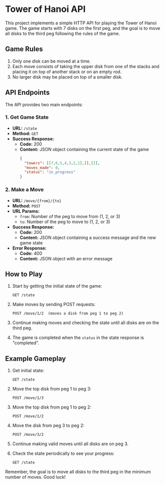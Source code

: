 # Tower of Hanoi API

This project implements a simple HTTP API for playing the Tower of Hanoi game. The game starts with 7 disks on the first peg, and the goal is to move all disks to the third peg following the rules of the game.

## Game Rules

1. Only one disk can be moved at a time.
2. Each move consists of taking the upper disk from one of the stacks and placing it on top of another stack or on an empty rod.
3. No larger disk may be placed on top of a smaller disk.

## API Endpoints

The API provides two main endpoints:

### 1. Get Game State

- **URL:** `/state`
- **Method:** `GET`
- **Success Response:**
  - **Code:** 200
  - **Content:** JSON object containing the current state of the game
    ```json
    {
      "towers": [[7,6,5,4,3,2,1],[],[]],
      "moves_made": 0,
      "status": "in_progress"
    }
    ```

### 2. Make a Move

- **URL:** `/move/{from}/{to}`
- **Method:** `POST`
- **URL Params:** 
  - `from`: Number of the peg to move from (1, 2, or 3)
  - `to`: Number of the peg to move to (1, 2, or 3)
- **Success Response:**
  - **Code:** 200
  - **Content:** JSON object containing a success message and the new game state
- **Error Response:**
  - **Code:** 400
  - **Content:** JSON object with an error message

## How to Play

1. Start by getting the initial state of the game:
   ```
   GET /state
   ```

2. Make moves by sending POST requests:
   ```
   POST /move/1/2  (moves a disk from peg 1 to peg 2)
   ```

3. Continue making moves and checking the state until all disks are on the third peg.

4. The game is completed when the `status` in the state response is "completed".

## Example Gameplay

1. Get initial state:
   ```
   GET /state
   ```

2. Move the top disk from peg 1 to peg 3:
   ```
   POST /move/1/3
   ```

3. Move the top disk from peg 1 to peg 2:
   ```
   POST /move/1/2
   ```

4. Move the disk from peg 3 to peg 2:
   ```
   POST /move/3/2
   ```

5. Continue making valid moves until all disks are on peg 3.

6. Check the state periodically to see your progress:
   ```
   GET /state
   ```

Remember, the goal is to move all disks to the third peg in the minimum number of moves. Good luck!